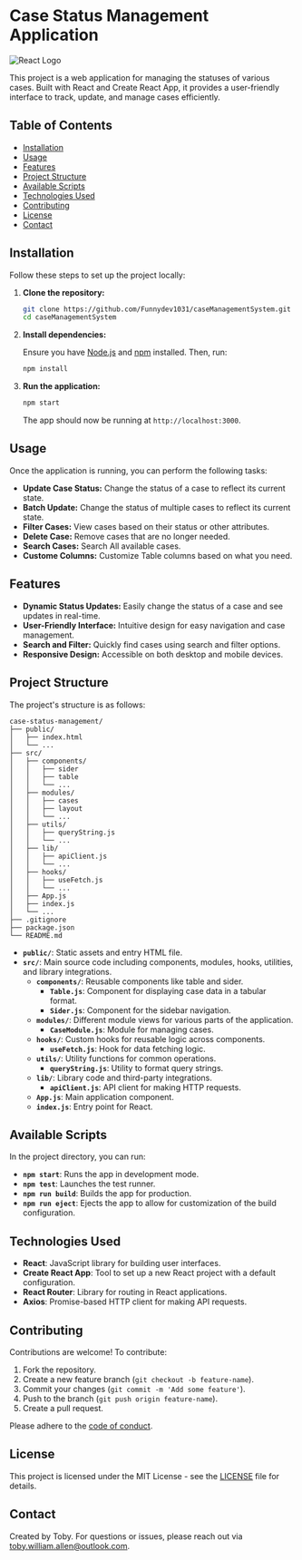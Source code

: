 
# Case Status Management Application

![React Logo](https://upload.wikimedia.org/wikipedia/commons/a/a7/React-icon.svg)

This project is a web application for managing the statuses of various cases. Built with React and Create React App, it provides a user-friendly interface to track, update, and manage cases efficiently.

## Table of Contents

- [Installation](#installation)
- [Usage](#usage)
- [Features](#features)
- [Project Structure](#project-structure)
- [Available Scripts](#available-scripts)
- [Technologies Used](#technologies-used)
- [Contributing](#contributing)
- [License](#license)
- [Contact](#contact)

## Installation

Follow these steps to set up the project locally:

1. **Clone the repository:**

   ```bash
   git clone https://github.com/Funnydev1031/caseManagementSystem.git
   cd caseManagementSystem
   ```

2. **Install dependencies:**

   Ensure you have [Node.js](https://nodejs.org/) and [npm](https://www.npmjs.com/) installed. Then, run:

   ```bash
   npm install
   ```

3. **Run the application:**

   ```bash
   npm start
   ```

   The app should now be running at `http://localhost:3000`.

## Usage

Once the application is running, you can perform the following tasks:

- **Update Case Status:** Change the status of a case to reflect its current state.
- **Batch Update:** Change the status of multiple cases to reflect its current state.
- **Filter Cases:** View cases based on their status or other attributes.
- **Delete Case:** Remove cases that are no longer needed.
- **Search Cases:** Search All available cases.
- **Custome Columns:** Customize Table columns based on what you need.

## Features

- **Dynamic Status Updates:** Easily change the status of a case and see updates in real-time.
- **User-Friendly Interface:** Intuitive design for easy navigation and case management.
- **Search and Filter:** Quickly find cases using search and filter options.
- **Responsive Design:** Accessible on both desktop and mobile devices.

## Project Structure

The project's structure is as follows:

```
case-status-management/
├── public/
│   ├── index.html
│   └── ...
├── src/
│   ├── components/
│   │   ├── sider
│   │   ├── table
│   │   └── ...
│   ├── modules/
│   │   ├── cases
│   │   ├── layout
│   │   └── ...
│   ├── utils/
│   │   ├── queryString.js
│   │   └── ...
│   ├── lib/
│   │   ├── apiClient.js
│   │   └── ...
│   ├── hooks/
│   │   ├── useFetch.js
│   │   └── ...
│   ├── App.js
│   ├── index.js
│   └── ...
├── .gitignore
├── package.json
└── README.md
```

- **`public/`**: Static assets and entry HTML file.
- **`src/`**: Main source code including components, modules, hooks, utilities, and library integrations.
  - **`components/`**: Reusable components like table and sider.
    - **`Table.js`**: Component for displaying case data in a tabular format.
    - **`Sider.js`**: Component for the sidebar navigation.
  - **`modules/`**: Different module views for various parts of the application.
    - **`CaseModule.js`**: Module for managing cases.
  - **`hooks/`**: Custom hooks for reusable logic across components.
    - **`useFetch.js`**: Hook for data fetching logic.
  - **`utils/`**: Utility functions for common operations.
    - **`queryString.js`**: Utility to format query strings.
  - **`lib/`**: Library code and third-party integrations.
    - **`apiClient.js`**: API client for making HTTP requests.
  - **`App.js`**: Main application component.
  - **`index.js`**: Entry point for React.


## Available Scripts

In the project directory, you can run:

- **`npm start`**: Runs the app in development mode.
- **`npm test`**: Launches the test runner.
- **`npm run build`**: Builds the app for production.
- **`npm run eject`**: Ejects the app to allow for customization of the build configuration.

## Technologies Used

- **React**: JavaScript library for building user interfaces.
- **Create React App**: Tool to set up a new React project with a default configuration.
- **React Router**: Library for routing in React applications.
- **Axios**: Promise-based HTTP client for making API requests.

## Contributing

Contributions are welcome! To contribute:

1. Fork the repository.
2. Create a new feature branch (`git checkout -b feature-name`).
3. Commit your changes (`git commit -m 'Add some feature'`).
4. Push to the branch (`git push origin feature-name`).
5. Create a pull request.

Please adhere to the [code of conduct](CODE_OF_CONDUCT.md).

## License

This project is licensed under the MIT License - see the [LICENSE](LICENSE) file for details.

## Contact

Created by Toby. For questions or issues, please reach out via [toby.william.allen@outlook.com](mailto:toby.william.allen@outlook.com).


